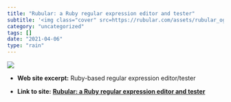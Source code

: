 ```yaml
---
title: "Rubular: a Ruby regular expression editor and tester"
subtitle: '<img class="cover" src=https://rubular.com/assets/rubular_og-4948f7355b502d134c18e9fade5bc2e39c3a343...'
category: "uncategorized"
tags: []
date: "2021-04-06"
type: "rain"
---
```

<img class="cover" src=https://rubular.com/assets/rubular_og-4948f7355b502d134c18e9fade5bc2e39c3a343ae818f2f5bdf922d8dc9bd919.png>



* **Web site excerpt:** Ruby-based regular expression editor/tester

* **Link to site:** **[Rubular: a Ruby regular expression editor and tester](http://rubular.com)**